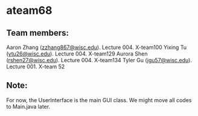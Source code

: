# ateam68

## Team members:
Aaron Zhang (zzhang867@wisc.edu). Lecture 004. X-team100
Yixing Tu (ytu26@wisc.edu). Lecture 004. X-team129
Aurora Shen (rshen27@wisc.edu). Lecture 004. X-team134
Tyler Gu (jgu57@wisc.edu). Lecture 001. X-team 52

## Note:
For now, the UserInterface is the main GUI class. We might move all codes to Main.java later.
